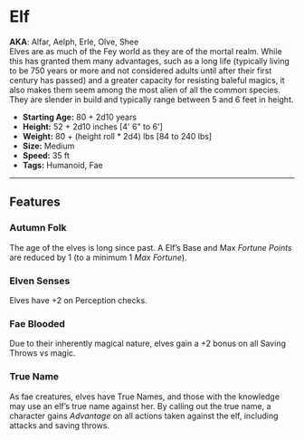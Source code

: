 # Elf
**AKA**: Alfar, Aelph, Erle, Olve, Shee<br/>
Elves are as much of the Fey world as they are of the mortal realm.  While this has granted them many advantages, such as a long life (typically living to be 750 years or more and not considered adults until after their first century has passed) and a greater capacity for resisting baleful magics, it also makes them seem among the most alien of all the common species.  They are slender in build and typically range between 5 and 6 feet in height.
- **Starting Age:** 80 + 2d10 years
- **Height:** 52 + 2d10 inches [4' 6" to 6']
- **Weight:** 80 + (height roll * 2d4) lbs [84 to 240 lbs]
- **Size:** Medium
- **Speed:** 35 ft
- **Tags:** Humanoid, Fae

---
## Features
### Autumn Folk
The age of the elves is long since past. A Elf’s Base and Max *Fortune Points* are reduced by 1 (to a minimum 1 *Max Fortune*).
### Elven Senses
Elves have +2 on Perception checks.
### Fae Blooded
Due to their inherently magical nature, elves gain a +2 bonus on all Saving Throws vs magic.
### True Name
As fae creatures, elves have True Names, and those with the knowledge may use an elf’s true name against her. By calling out the true name, a character gains *Advantage* on all actions taken against the elf, including attacks and saving throws.

